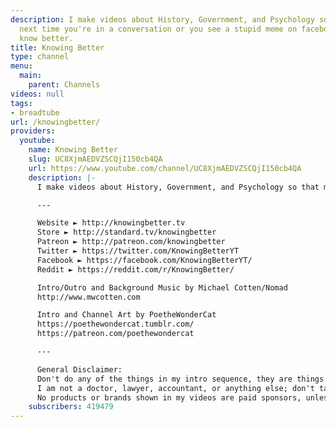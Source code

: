 ```yaml
---
description: I make videos about History, Government, and Psychology so that maybe
  next time you're in a conversation or you see a stupid meme on facebook, you'll
  know better.
title: Knowing Better
type: channel
menu:
  main:
    parent: Channels
videos: null
tags:
- breadtube
url: /knowingbetter/
providers:
  youtube:
    name: Knowing Better
    slug: UC8XjmAEDVZSCQjI150cb4QA
    url: https://www.youtube.com/channel/UC8XjmAEDVZSCQjI150cb4QA
    description: |-
      I make videos about History, Government, and Psychology so that maybe next time you're in a conversation or you see a stupid meme on facebook, you'll know better.

      ---

      Website ► http://knowingbetter.tv
      Store ► http://standard.tv/knowingbetter
      Patreon ► http://patreon.com/knowingbetter
      Twitter ► https://twitter.com/KnowingBetterYT
      Facebook ► https://facebook.com/KnowingBetterYT/
      Reddit ► https://reddit.com/r/KnowingBetter/

      Intro/Outro and Background Music by Michael Cotten/Nomad
      http://www.mwcotten.com

      Intro and Channel Art by PoetheWonderCat
      https://poethewondercat.tumblr.com/
      https://patreon.com/poethewondercat

      ---

      General Disclaimer:
      Don't do any of the things in my intro sequence, they are things people generally know better than to do.
      I am not a doctor, lawyer, accountant, or anything else; don't take my advice on anything.
      No products or brands shown in my videos are paid sponsors, unless otherwise stated.
    subscribers: 419479
---
```

